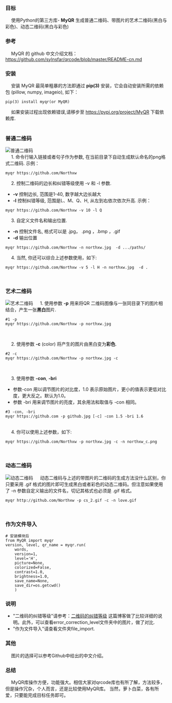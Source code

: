 ### 目标
&emsp; 使用Python的第三方库- **MyQR** 生成普通二维码、带图片的艺术二维码(黑白与彩色)、动态二维码(黑白与彩色)

### 参考
&emsp; MyQR 的 github 中文介绍文档：https://github.com/sylnsfar/qrcode/blob/master/README-cn.md

### 安装
&emsp; 安装 MyQR 最简单粗暴的方法即通过 **pip(3)** 安装，它会自动安装所需的依赖包 (pillow, numpy, imageio), 如下：
```
pip(3) install myqr(or MyQR)
```
&emsp; 如果安装过程出现依赖错误,请移步至 https://pypi.org/project/MyQR 下载依赖库.    
<br/>

### 普通二维码
![普通二维码](https://github.com/sylnsfar/qrcode/blob/master/example/0.png)    
&emsp; 1. 命令行输入链接或者句子作为参数, 在当前目录下自动生成默认命名的png格式二维码. 示例：
```
myqr https://github.com/Northxw
```
&emsp; 2. 控制二维码的边长和纠错等级使用 -v 和 -l 参数.
+ **-v** 控制边长, 范围是1-40, 数字越大边长越大
+ **-l** 控制纠错等级, 范围是L、M、Q、H, 从左到右依次依次升高. 示例：
```
myqr https://github.com/Northxw -v 10 -l Q
```
&emsp; 3. 自定义文件名和输出位置.
+ **-n** 控制文件名, 格式可以是 .jpg， .png ，.bmp ，.gif
+ **-d** 输出位置
```
myqr https://github.com/Northxw -n northxw.jpg  -d .../paths/
```
&emsp; 4. 当然, 你还可以综合上述参数使用，如下:
```
myqr https://github.com/Northxw -v 5 -l H -n northxw.jpg  -d .
```
<br/>

### 艺术二维码
![艺术二维码](https://github.com/sylnsfar/qrcode/raw/master/example/1.png)
&emsp; 1. 使用参数 **-p** 用来将QR 二维码图像与一张同目录下的图片相结合，产生一张**黑白**图片.
```
#1 -p
myqr https://github.com/Northxw -p northxw.jpg
```
<br/>

&emsp; 2. 使用参数 **-c** (color) 将产生的图片由黑白变为**彩色**.
```
#2 -c
myqr https://github.com/Northxw -p northxw.jpg -c
```
<br/>

&emsp; 3. 使用参数 **-con**, **-bri**
+ 参数-con 用以调节图片的对比度，1.0 表示原始图片，更小的值表示更低对比度，更大反之。默认为1.0。
+ 参数 -bri 用来调节图片的亮度，其余用法和取值与 -con 相同。
```
#3 -con, -bri
myqr https://github.com -p github.jpg [-c] -con 1.5 -bri 1.6
```
<br>
&emsp; 4. 你可以使用上述参数，如下:

```
myqr https://github.com/Northxw -p northxw.jpg -c -n northxw_c.png
```
<br/>

### 动态二维码
![动态二维码](https://github.com/sylnsfar/qrcode/raw/master/example/zootopia_qrcode.gif)
&emsp; 动态二维码与上述的带图片的二维码的生成方法没什么区别，你只要采用 .gif 格式的图片即可生成黑白或者彩色的动态二维码。但注意如果使用了 -n 参数自定义输出的文件名，切记其格式也必须是 .gif 格式。

```
myqr http://github.com/Northxw -p cs_2.gif -c -n love.gif
```
<br/>

### 作为文件导入

```
# 安装模块后
from MyQR import myqr
version, level, qr_name = myqr.run(
	words,
    version=1,
    level='H',
    picture=None,
    colorized=False,
    contrast=1.0,
    brightness=1.0,
    save_name=None,
    save_dir=os.getcwd()
	)
```

### 说明
+ "二维码的纠错等级"请参考：[二维码的纠错等级](https://blog.csdn.net/johnsuna/article/details/8864046?utm_source=blogxgwz0) 这篇博客做了比较详细的说明。此外，可以查看error_correction_level文件夹中的图片，做了对比.
+ "作为文件导入"请查看文件夹file_import.

### 其他
&emsp; 图片的选择可以参考Github中给出的中文介绍。

### 总结
&emsp; MyQR库操作方便，功能强大。相信大家对qrcode库也有所了解，方法较多，但是操作冗杂，个人而言，还是比较使用MyQR库。
    当然，萝卜白菜，各有所爱，只要能完成目标任务即可。












